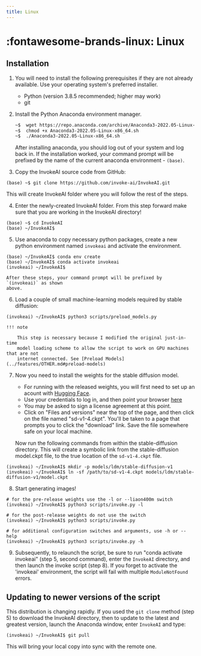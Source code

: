 ```yaml
---
title: Linux
---
```


# :fontawesome-brands-linux: Linux

## Installation

1. You will need to install the following prerequisites if they are not already
   available. Use your operating system's preferred installer.

    - Python (version 3.8.5 recommended; higher may work)
    - git

2. Install the Python Anaconda environment manager.

    ```bash
    ~$  wget https://repo.anaconda.com/archive/Anaconda3-2022.05-Linux-x86_64.sh
    ~$  chmod +x Anaconda3-2022.05-Linux-x86_64.sh
    ~$  ./Anaconda3-2022.05-Linux-x86_64.sh
    ```

    After installing anaconda, you should log out of your system and log back in. If
    the installation worked, your command prompt will be prefixed by the name of the
    current anaconda environment - `(base)`.

3. Copy the InvokeAI source code from GitHub:

```
(base) ~$ git clone https://github.com/invoke-ai/InvokeAI.git
```

This will create InvokeAI folder where you will follow the rest of the steps.

4. Enter the newly-created InvokeAI folder. From this step forward make sure that you are working in the InvokeAI directory!

```
(base) ~$ cd InvokeAI
(base) ~/InvokeAI$
```

5. Use anaconda to copy necessary python packages, create a new python
   environment named `invokeai` and activate the environment.


```
(base) ~/InvokeAI$ conda env create
(base) ~/InvokeAI$ conda activate invokeai
(invokeai) ~/InvokeAI$
```

    After these steps, your command prompt will be prefixed by `(invokeai)` as shown
    above.

6. Load a couple of small machine-learning models required by stable diffusion:


```
(invokeai) ~/InvokeAI$ python3 scripts/preload_models.py
```

    !!! note

        This step is necessary because I modified the original just-in-time
        model loading scheme to allow the script to work on GPU machines that are not
        internet connected. See [Preload Models](../features/OTHER.md#preload-models)

7. Now you need to install the weights for the stable diffusion model.

      - For running with the released weights, you will first need to set up an acount
        with [Hugging Face](https://huggingface.co).
      - Use your credentials to log in, and then point your browser [here](https://huggingface.co/CompVis/stable-diffusion-v-1-4-original.)
      - You may be asked to sign a license agreement at this point.
      - Click on "Files and versions" near the top of the page, and then click on the
        file named "sd-v1-4.ckpt". You'll be taken to a page that prompts you to click
        the "download" link. Save the file somewhere safe on your local machine.

      Now run the following commands from within the stable-diffusion directory.
      This will create a symbolic link from the stable-diffusion model.ckpt file, to
      the true location of the `sd-v1-4.ckpt` file.


```
(invokeai) ~/InvokeAI$ mkdir -p models/ldm/stable-diffusion-v1
(invokeai) ~/InvokeAI$ ln -sf /path/to/sd-v1-4.ckpt models/ldm/stable-diffusion-v1/model.ckpt
```

8. Start generating images!

```
# for the pre-release weights use the -l or --liaon400m switch
(invokeai) ~/InvokeAI$ python3 scripts/invoke.py -l

# for the post-release weights do not use the switch
(invokeai) ~/InvokeAI$ python3 scripts/invoke.py

# for additional configuration switches and arguments, use -h or --help
(invokeai) ~/InvokeAI$ python3 scripts/invoke.py -h
```

9. Subsequently, to relaunch the script, be sure to run "conda activate invokeai" (step 5, second command), enter the `InvokeAI` directory, and then launch the invoke script (step 8). If you forget to activate the 'invokeai' environment, the script will fail with multiple `ModuleNotFound` errors.

## Updating to newer versions of the script


This distribution is changing rapidly. If you used the `git clone` method (step 5) to download the InvokeAI directory, then to update to the latest and greatest version, launch the Anaconda window, enter `InvokeAI` and type:

```
(invokeai) ~/InvokeAI$ git pull
```

This will bring your local copy into sync with the remote one.

